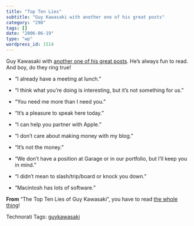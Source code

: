 ```yaml
---
title: "Top Ten Lies"
subtitle: "Guy Kawasaki with another one of his great posts"
category: "298"
tags: []
date: "2006-06-19"
type: "wp"
wordpress_id: 1514
---
```

Guy Kawasaki with [another one of his great posts](http://blog.guykawasaki.com/2006/05/the_top_ten_lie_1.html). He’s always fun to read. And boy, do they ring true!

- “I already have a meeting at lunch.” 

- “I think what you’re doing is interesting, but it’s not something for us.” 

- “You need me more than I need you.” 

- “It’s a pleasure to speak here today.” 

- “I can help you partner with Apple.”

- “I don’t care about making money with my blog.”

- “It’s not the money.” 

- “We don’t have a position at Garage or in our portfolio, but I’ll keep you in mind.” 

- “I didn’t mean to slash/trip/board or knock you down.” 

- “Macintosh has lots of software.” 

**From** “The Top Ten Lies of Guy Kawasaki”, you have to read [the whole thing](http://blog.guykawasaki.com/2006/05/the_top_ten_lie_1.html)!

Technorati Tags: [guykawasaki](http://www.technorati.com/tag/guykawasaki)
